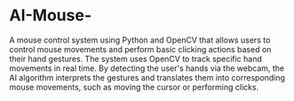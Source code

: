 # AI-Mouse-
A mouse control system using Python and OpenCV that allows users to control mouse movements and perform basic clicking actions based on their hand gestures. The system uses OpenCV to track specific  hand movements in real time. By detecting the user's hands via the webcam, the AI algorithm interprets the gestures and translates them into corresponding mouse movements, such as moving the cursor or performing clicks.
